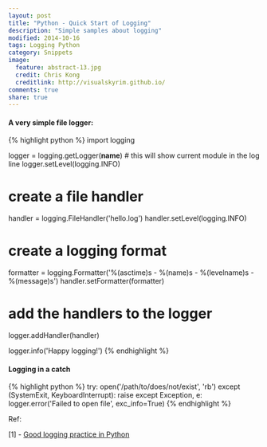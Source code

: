 ```yaml
---
layout: post
title: "Python - Quick Start of Logging"
description: "Simple samples about logging"
modified: 2014-10-16
tags: Logging Python
category: Snippets
image:
  feature: abstract-13.jpg
  credit: Chris Kong
  creditlink: http://visualskyrim.github.io/
comments: true
share: true
---
```


#### A very simple file logger:


{% highlight python %}
import logging

logger = logging.getLogger(__name__) # this will show current module in the log line
logger.setLevel(logging.INFO)

# create a file handler

handler = logging.FileHandler('hello.log')
handler.setLevel(logging.INFO)

# create a logging format

formatter = logging.Formatter('%(asctime)s - %(name)s - %(levelname)s - %(message)s')
handler.setFormatter(formatter)

# add the handlers to the logger

logger.addHandler(handler)

logger.info('Happy logging!')
{% endhighlight %}

#### Logging in a catch

{% highlight python %}
try:
    open('/path/to/does/not/exist', 'rb')
except (SystemExit, KeyboardInterrupt):
    raise
except Exception, e:
    logger.error('Failed to open file', exc_info=True)
{% endhighlight %}

Ref:

[1] - [Good logging practice in Python](http://victorlin.me/posts/2012/08/26/good-logging-practice-in-python)
